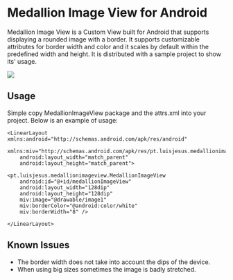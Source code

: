 Medallion Image View for Android
====================

Medallion Image View is a Custom View built for Android that supports displaying a rounded image with a border. It supports customizable attributes for border width and color and it scales by default within the predefined width and height.
It is distributed with a sample project to show its' usage.

<img src="http://i.imgur.com/aDSwgai.png"></img>


Usage
-------------------------

Simple copy MedallionImageView package and the attrs.xml into your project. Below is an example of usage:

    <LinearLayout xmlns:android="http://schemas.android.com/apk/res/android"
        xmlns:miv="http://schemas.android.com/apk/res/pt.luisjesus.medallionimageview"
        android:layout_width="match_parent"
        android:layout_height="match_parent">

    <pt.luisjesus.medallionimageview.MedallionImageView
        android:id="@+id/medallionImageView"
        android:layout_width="128dip"
        android:layout_height="128dip"
        miv:image="@drawable/image1"
        miv:borderColor="@android:color/white"
        miv:borderWidth="8" />

    </LinearLayout>



Known Issues
-------------------------

* The border width does not take into account the dips of the device.
* When using big sizes sometimes the image is badly stretched.
